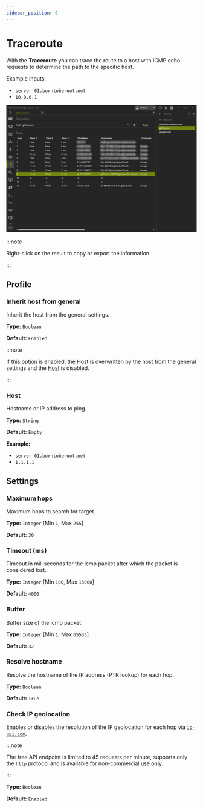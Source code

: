 ```yaml
---
sidebar_position: 6
---
```


# Traceroute

With the **Traceroute** you can trace the route to a host with ICMP echo requests to determine the path to the specific host.

Example inputs:

- `server-01.borntoberoot.net`
- `10.0.0.1`

![Traceroute](../img/traceroute.png)

:::note

Right-click on the result to copy or export the information.

:::

## Profile

### Inherit host from general

Inherit the host from the general settings.

**Type:** `Boolean`

**Default:** `Enabled`

:::note

If this option is enabled, the [Host](#host) is overwritten by the host from the general settings and the [Host](#host) is disabled.

:::

### Host

Hostname or IP address to ping.

**Type:** `String`

**Default:** `Empty`

**Example:**

- `server-01.borntoberoot.net`
- `1.1.1.1`

## Settings

### Maximum hops

Maximum hops to search for target.

**Type:** `Integer` [Min `1`, Max `255`]

**Default:** `30`

### Timeout (ms)

Timeout in milliseconds for the icmp packet after which the packet is considered lost.

**Type:** `Integer` [Min `100`, Max `15000`]

**Default:** `4000`

### Buffer

Buffer size of the icmp packet.

**Type:** `Integer` [Min `1`, Max `65535`]

**Default:** `32`

### Resolve hostname

Resolve the hostname of the IP address (PTR lookup) for each hop.

**Type:** `Boolean`

**Default:** `True`

### Check IP geolocation

Enables or disables the resolution of the IP geolocation for each hop via [`ip-api.com`](https://ip-api.com/).

:::note

The free API endpoint is limited to 45 requests per minute, supports only the `http` protocol and is available for non-commercial use only.

:::

**Type:** `Boolean`

**Default:** `Enabled`
